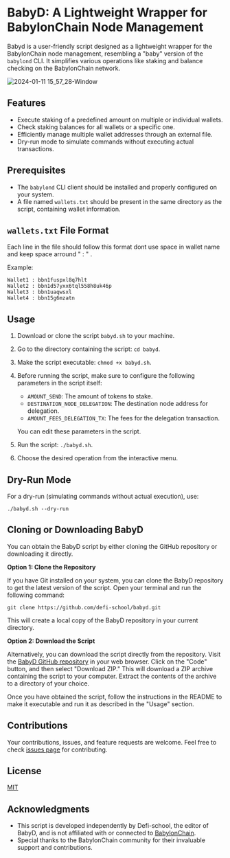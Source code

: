 # BabyD: A Lightweight Wrapper for BabylonChain Node Management

Babyd is a user-friendly script designed as a lightweight wrapper for the BabylonChain node management, resembling a "baby" version of the `babylond` CLI. 
It simplifies various operations like staking and balance checking on the BabylonChain network.

![2024-01-11 15_57_28-Window](https://github.com/defi-school/babyd/assets/10072713/3c466811-2cd9-405d-994f-bfe66a601bdb)

## Features

- Execute staking of a predefined amount on multiple or individual wallets.
- Check staking balances for all wallets or a specific one.
- Efficiently manage multiple wallet addresses through an external file.
- Dry-run mode to simulate commands without executing actual transactions.

## Prerequisites

- The `babylond` CLI client should be installed and properly configured on your system.
- A file named `wallets.txt` should be present in the same directory as the script, containing wallet information.

## `wallets.txt` File Format

Each line in the file should follow this format dont use space in wallet name and keep space arround " : " .

Example:

```
Wallet1 : bbn1fuspxl8q7hlt
Wallet2 : bbn1d57yxx6tql558h8uk46p
Wallet3 : bbn1uaqwsxl
Wallet4 : bbn15g6mzatn
```

## Usage

1. Download or clone the script `babyd.sh` to your machine.
2. Go to the directory containing the script: `cd babyd`.
3. Make the script executable: `chmod +x babyd.sh`.
4. Before running the script, make sure to configure the following parameters in the script itself:
    - `AMOUNT_SEND`: The amount of tokens to stake.
    - `DESTINATION_NODE_DELEGATION`: The destination node address for delegation.
    - `AMOUNT_FEES_DELEGATION_TX`: The fees for the delegation transaction.

   You can edit these parameters in the script.

5. Run the script: `./babyd.sh`.
6. Choose the desired operation from the interactive menu.

## Dry-Run Mode

For a dry-run (simulating commands without actual execution), use:
    
``` 
./babyd.sh --dry-run
```
## Cloning or Downloading BabyD

You can obtain the BabyD script by either cloning the GitHub repository or downloading it directly.

**Option 1: Clone the Repository**

If you have Git installed on your system, you can clone the BabyD repository to get the latest version of the script. Open your terminal and run the following command:

```
git clone https://github.com/defi-school/babyd.git
```

This will create a local copy of the BabyD repository in your current directory.

**Option 2: Download the Script**

Alternatively, you can download the script directly from the repository. Visit the [BabyD GitHub repository](https://github.com/defi-school/babyd) in your web browser. Click on the "Code" button, and then select "Download ZIP." This will download a ZIP archive containing the script to your computer. Extract the contents of the archive to a directory of your choice.

Once you have obtained the script, follow the instructions in the README to make it executable and run it as described in the "Usage" section.

## Contributions

Your contributions, issues, and feature requests are welcome. Feel free to check [issues page](https://github.com/defi-school/babyd) for contributing.

## License

[MIT](LICENSE)

## Acknowledgments

- This script is developed independently by Defi-school, the editor of BabyD, and is not affiliated with or connected to [BabylonChain](https://babylonchain.io/).
- Special thanks to the BabylonChain community for their invaluable support and contributions.
